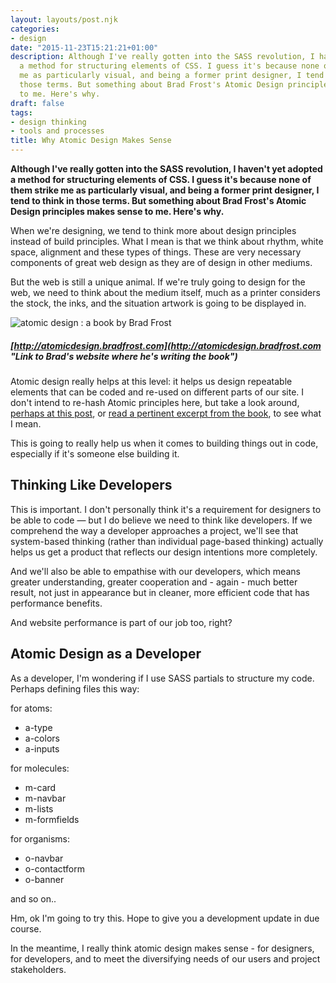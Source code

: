 ```yaml
---
layout: layouts/post.njk
categories:
- design
date: "2015-11-23T15:21:21+01:00"
description: Although I've really gotten into the SASS revolution, I haven't yet adopted
  a method for structuring elements of CSS. I guess it's because none of them strike
  me as particularly visual, and being a former print designer, I tend to think in
  those terms. But something about Brad Frost's Atomic Design principles makes sense
  to me. Here's why.
draft: false
tags:
- design thinking
- tools and processes
title: Why Atomic Design Makes Sense
---
```


**Although I've really gotten into the SASS revolution, I haven't yet adopted a method for structuring elements of CSS. I guess it's because none of them strike me as particularly visual, and being a former print designer, I tend to think in those terms. But something about Brad Frost's Atomic Design principles makes sense to me. Here's why.**

When we're designing, we tend to think more about design principles instead of build principles. What I mean is that we think about rhythm, white space, alignment and these types of things. These are very necessary components of great web design as they are of design in other mediums.

But the web is still a unique animal. If we're truly going to design for the web, we need to think about the medium itself, much as a printer considers the stock, the inks, and the situation artwork is going to be displayed in.

![atomic design : a book by Brad Frost](/resources/screen-shot-2015-12-18-at-08.19.57.png)

##### [http://atomicdesign.bradfrost.com](http://atomicdesign.bradfrost.com "Link to Brad's website where he's writing the book")

Atomic design really helps at this level: it helps us design repeatable elements that can be coded and re-used on different parts of our site. I don't intend to re-hash Atomic principles here, but take a look around, [perhaps at this post](http://blog.invisionapp.com/atomic-design-principles/ "Using Atomic Design at InVision"), or [read a pertinent excerpt from the book](http://atomicdesign.bradfrost.com/chapter-2/#atomic-design-is-for-user-interfaces "atomic design is for user interfaces"), to see what I mean.

This is going to really help us when it comes to building things out in code, especially if it's someone else building it.

## Thinking Like Developers

This is important. I don't personally think it's a requirement for designers to be able to code — but I do believe we need to think like developers. If we comprehend the way a developer approaches a project, we'll see that system-based thinking (rather than individual page-based thinking) actually helps us get a product that reflects our design intentions more completely.

And we'll also be able to empathise with our developers, which means greater understanding, greater cooperation and - again - much better result, not just in appearance but in cleaner, more efficient code that has performance benefits.

And website performance is part of our job too, right?

## Atomic Design as a Developer

As a developer, I'm wondering if I use SASS partials to structure my code. Perhaps defining files this way:

for atoms:
- a-type
- a-colors
- a-inputs

for molecules:
- m-card
- m-navbar
- m-lists
- m-formfields

for organisms:
- o-navbar
- o-contactform
- o-banner

and so on..

Hm, ok I'm going to try this. Hope to give you a development update in due course.

In the meantime, I really think atomic design makes sense - for designers, for developers, and to meet the diversifying needs of our users and project stakeholders.
